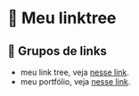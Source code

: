 # 🌳 Meu linktree

## 🔗 Grupos de links
- meu link tree, veja [nesse link](https://luccasscds.github.io/my-linktree/).
- meu portfólio, veja [nesse link](https://luccasscds.github.io/Portfolio/).
